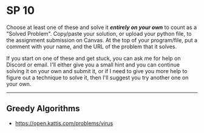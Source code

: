# SP 10

Choose at least one of these and solve it ***entirely on your own*** to count as a "Solved Problem". Copy/paste your solution, or upload your python file, to the assignment submission on Canvas. At the top of your program/file, put a comment with your name, and the URL of the problem that it solves.

If you start on one of these and get stuck, you can ask me for help on Discord or email. I'll either give you a small hint and you can continue solving it on your own and submit it, or if I need to give you more help to figure out a technique to solve it, then I'll suggest you try another one on your own.

<hr>


## Greedy Algorithms

- https://open.kattis.com/problems/virus

